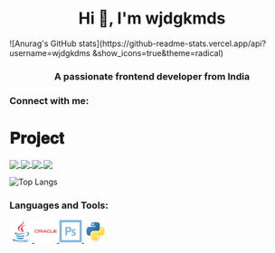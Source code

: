 <h1 align="center">Hi 👋, I'm wjdgkmds</h1>
![Anurag's GitHub stats](https://github-readme-stats.vercel.app/api?username=wjdgkdms &show_icons=true&theme=radical)
<h3 align="center">A passionate frontend developer from India</h3>

<h3 align="left">Connect with me:</h3>
<p align="left">
</p>

# 𝐏𝐫𝐨𝐣𝐞𝐜𝐭
  <a href="https://github.com/wjdgkdms/Webhacking-cookie.01">
    <img align="center" src="https://github-readme-stats.vercel.app/api/pin/?username=wjdgkdms&repo=Webhacking-cookie.01 &title_color=fff&icon_color=f9f9f9&text_color=9f9f9f&bg_color=151515"/>
  </a>
  
  <a href="https://github.com/Gaeduck-0908/Docker_Collection">
    <img align="center" src="https://github-readme-stats.vercel.app/api/pin/?username=Gaeduck-0908&repo=Docker_Collection&title_color=fff&icon_color=f9f9f9&text_color=9f9f9f&bg_color=151515" />
  </a>
  
  <a href="https://github.com/Gaeduck-0908/Unity_Pinball">
    <img align="center" src="https://github-readme-stats.vercel.app/api/pin/?username=Gaeduck-0908&repo=Unity_Pinball&title_color=fff&icon_color=f9f9f9&text_color=9f9f9f&bg_color=151515" />
  </a>
  
  <a href="https://github.com/Gaeduck-0908/Python_Socket_Chat_Program">
    <img align="center" src="https://github-readme-stats.vercel.app/api/pin/?username=Gaeduck-0908&repo=Python_Socket_Chat_Program&title_color=fff&icon_color=f9f9f9&text_color=9f9f9f&bg_color=151515" />
  </a>
  
  ![Top Langs](https://github-readme-stats.vercel.app/api/top-langs/?username=wjdgkdms&layout=compact&theme=dracula)

<h3 align="left">Languages and Tools:</h3>
<p align="left"> <a href="https://www.java.com" target="_blank" rel="noreferrer"> <img src="https://raw.githubusercontent.com/devicons/devicon/master/icons/java/java-original.svg" alt="java" width="40" height="40"/> </a> <a href="https://www.oracle.com/" target="_blank" rel="noreferrer"> <img src="https://raw.githubusercontent.com/devicons/devicon/master/icons/oracle/oracle-original.svg" alt="oracle" width="40" height="40"/> </a> <a href="https://www.photoshop.com/en" target="_blank" rel="noreferrer"> <img src="https://raw.githubusercontent.com/devicons/devicon/master/icons/photoshop/photoshop-line.svg" alt="photoshop" width="40" height="40"/> </a> <a href="https://www.python.org" target="_blank" rel="noreferrer"> <img src="https://raw.githubusercontent.com/devicons/devicon/master/icons/python/python-original.svg" alt="python" width="40" height="40"/> </a> </p>
